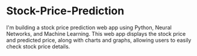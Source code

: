 # Stock-Price-Prediction
I'm building a stock price prediction web app using Python, Neural Networks, and Machine Learning. This web app displays the stock price and predicted price, along with charts and graphs, allowing users to easily check stock price details.
